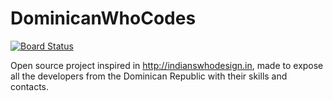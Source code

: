 # DominicanWhoCodes
[![Board Status](https://dev.azure.com/angelrenegarcia13/f19aa30b-15ea-448f-a0ce-491c93093595/ded8a094-c1d1-4c7b-a96e-69a4a7cc9c32/_apis/work/boardbadge/40a86cae-74dd-4a93-bf68-4a9223b1a860?columnOptions=1)](https://dev.azure.com/angelrenegarcia13/f19aa30b-15ea-448f-a0ce-491c93093595/_boards/board/t/ded8a094-c1d1-4c7b-a96e-69a4a7cc9c32/Microsoft.RequirementCategory/)

Open source project inspired in http://indianswhodesign.in, made to expose all the developers from the Dominican Republic with their skills and contacts. 

